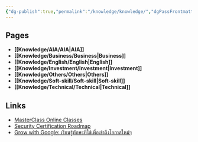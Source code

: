 ```yaml
---
{"dg-publish":true,"permalink":"/knowledge/knowledge/","dgPassFrontmatter":true}
---
```


## Pages

- **[[Knowledge/AIA/AIA\|AIA]]**
- **[[Knowledge/Business/Business\|Business]]**
- **[[Knowledge/English/English\|English]]**
- **[[Knowledge/Investment/Investment\|Investment]]**
- **[[Knowledge/Others/Others\|Others]]**
- **[[Knowledge/Soft-skill/Soft-skill\|Soft-skill]]**
- **[[Knowledge/Technical/Technical\|Technical]]**


## Links
- [MasterClass Online Classes](https://www.masterclass.com/)
- [Security Certification Roadmap](https://pauljerimy.com/security-certification-roadmap/)
- [Grow with Google: เรียนรู้ทักษะที่ใช่เพื่อเข้าถึงโอกาสใหม่ๆ](https://grow.google/intl/ALL_th/)
